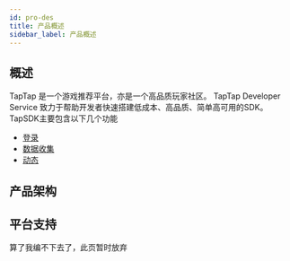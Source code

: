 ```yaml
---
id: pro-des
title: 产品概述
sidebar_label: 产品概述
---
```


<!-- https://cloud.tencent.com/document/product/647/46351 -->
## 概述
TapTap 是一个游戏推荐平台，亦是一个高品质玩家社区。
TapTap Developer Service 致力于帮助开发者快速搭建低成本、高品质、简单高可用的SDK。TapSDK主要包含以下几个功能
- [登录](/pro/pro-fun#一、登录)
- [数据收集](/pro/pro-fun#二、数据收集)
- [动态](/pro/pro-fun#三、动态)

## 产品架构

## 平台支持

算了我编不下去了，此页暂时放弃
